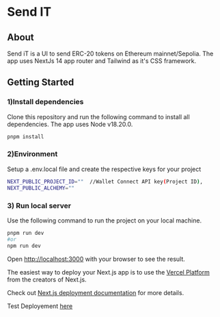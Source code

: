 # Send IT

## About

Send iT is a UI to send ERC-20 tokens on Ethereum mainnet/Sepolia. The app uses NextJs 14 app router and Tailwind as it's CSS framework.

## Getting Started

### 1)Install dependencies

Clone this repository and run the following command to install all dependencies. The app uses Node v18.20.0.

```bash
pnpm install
```

### 2)Environment

Setup a .env.local file and create the respective keys for your project

```bash
NEXT_PUBLIC_PROJECT_ID=""  //Wallet Connect API key(Project ID),
NEXT_PUBLIC_ALCHEMY=""
```

### 3) Run local server

Use the following command to run the project on your local machine.

```bash
pnpm run dev
#or
npm run dev
```

Open [http://localhost:3000](http://localhost:3000) with your browser to see the result.

The easiest way to deploy your Next.js app is to use the [Vercel Platform](https://vercel.com/new?utm_medium=default-template&filter=next.js&utm_source=create-next-app&utm_campaign=create-next-app-readme) from the creators of Next.js.

Check out [Next.js deployment documentation](https://nextjs.org/docs/deployment) for more details.

Test Deployement [here](https://erc-20-rosy.vercel.app/)
